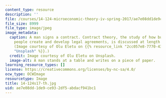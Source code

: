 ```yaml
---
content_type: resource
description: ''
file: /courses/14-124-microeconomic-theory-iv-spring-2017/ae7e08dd1de9ce932df5abdacf941bc1_14-124s17-th.jpg
file_size: 8999
file_type: image/jpeg
image_metadata:
  caption: A man signs a contract. Contract theory, the study of how businesses and
    people create and develop legal agreements, is discussed at length in this course.
    (Image courtesy of Olu Eletu on {{% resource_link "2cc057e8-7770-4347-896b-752754ab85c2"
    "Unsplash" %}}.)
  credit: Image courtesy of Olu Eletu on Unsplash.
  image-alt: A man stands at a table and writes on a piece of paper.
learning_resource_types: []
license: https://creativecommons.org/licenses/by-nc-sa/4.0/
ocw_type: OCWImage
resourcetype: Image
title: 14-124s17-th.jpg
uid: ae7e08dd-1de9-ce93-2df5-abdacf941bc1
---
```

